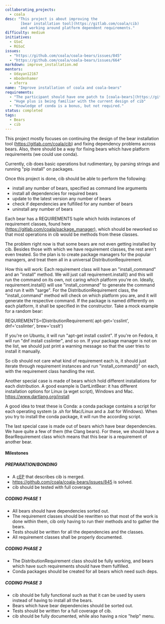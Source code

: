 ```yaml
---
collaborating_projects:
  - coala
desc: "This project is about improving the 
       [bear installation tool](https://gitlab.com/coala/cib)
       and working around platform dependent requirements."
difficulty: medium
initiatives:
  - GSoC
  - RGSoC
issues:
  - "https://github.com/coala/coala-bears/issues/845"
  - "https://github.com/coala/coala-bears/issues/664"
markdown: improve_installation.md
mentors:
  - Udayan12167
  - mbodenhamer
  - xferra
name: "Improve installation of coala and coala-bears"
requirements:
  - "The participant should have one patch to [coala-bears](https://github.com/coala/coala-bears) accepted."
  - "Huge plus is being familiar with the current design of cib"
  - "Knowledge of conda is a bonus, but not required."
status: completed
tags:
  - Bears
  - cib
---
```

This project mostly focuses on continuing the design of the
bear installation tool (https://gitlab.com/coala/cib) and fixing
dependency problems across bears. Also, there should be a way for
fixing bears which have platform requirements (we could use conda).

Currently, cib does basic operations but rudimentary, by parsing strings
and running "pip install" on packages.

Once this project is done, cib should be able to perform the following:

 - install any number of bears, specified as command line arguments
 - install all dependencies for required bears
 - update to the latest version any number of bears
 - check if dependencies are fulfilled for any number of bears
 - uninstall any number of bears

Each bear has a REQUIREMENTS tuple which holds instances of requirement classes,
found here (https://gitlab.com/coala/package_manager), which should be
reworked so that most operations in cib would be methods from these classes.

The problem right now is that some bears are not even getting installed by
cib. Besides those with which we have requirement classes, the rest
aren't even treated. So the plan is to create package managers for the
popular managers, and treat them all in a universal DistributionRequirement.

How this will work: Each requirement class will have an "install_command" and
an "install" method. We will just call requirement.install() and this will
run the command on its own, not caring which platform you're on. Ideally,
requirement.install() will use "install_command" to generate the command and
run it with "sarge". For the DistributionRequirement class, the
"install_command" method will check on which platform you are, and it will
generate the respective command.
If the package is named differently on each platform, it shall be specified
in the constructor. Take a mock example for a random bear:

REQUIREMENTS=(DistributionRequirement(
  apt-get='csslint', dnf='csslinter', brew='csslt')

If you're on Ubuntu, it will run "apt-get install csslint". If you're on
Fedora, it will run "dnf install csslinter", and so on.
If your package manager is not on the list, we should just print a warning
message so that the user tries to install it manually.

So cib should not care what kind of requirement each is, it should just
iterate through requirement instances and run "install_command()" on each,
with the requirement class handling the rest.

Another special case is made of bears which hold different installations
for each distribution. A good example is DartLintBear: it has different
installation options for Linux (a wget script), Windows and Mac.
https://www.dartlang.org/install

A good idea to treat these is Conda: a conda package contains a script
for each operating system (a .sh for Mac/Linux and a .bat for Windows).
When you try to install the conda package, it will run the according script.

The last special case is made out of bears which have bear dependencies.
We have quite a few of them (the Clang bears). For these, we should have a
BearRequirement class which means that this bear is a requirement of
another bear.

#### Milestones

##### PREPARATION/BONDING

* A [cEP](https://github.com/coala/cEPs) that describes cib is merged.
* https://github.com/coala/coala-bears/issues/845 is solved.
* cib should be tested with full coverage.

##### CODING PHASE 1

* All bears should have dependencies sorted out.
* The requirement classes should be rewritten so that most of the work is
  done within them, cib only having to run their methods and to gather the
  bears.
* Tests should be written for all the dependencies and the classes.
* All requirement classes shall be properly documented.

##### CODING PHASE 2

* The DistributionRequirement class should be fully working, and bears which
  have such requirements should have them fulfilled.
* Conda packages should be created for all bears which need such deps.

##### CODING PHASE 3

* cib should be fully functional such as that it can be used by users
  instead of having to install all the bears.
* Bears which have bear dependencies should be sorted out.
* Tests should be written for a full coverage of cib.
* cib should be fully documented, while also having a nice "help" menu.
